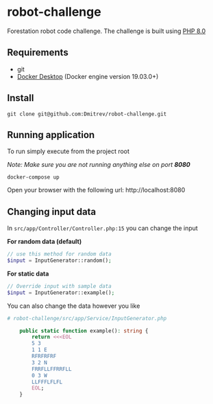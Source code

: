 # robot-challenge
Forestation robot code challenge. The challenge is built using [PHP 8.0](https://www.php.net/releases/8.0/en.php)

## Requirements
- git
- [Docker Desktop](https://www.docker.com/products/docker-desktop) (Docker engine version 19.03.0+)

## Install

```
git clone git@github.com:Dmitrev/robot-challenge.git
```

## Running application

To run simply execute from the project root

*Note: Make sure you are not running anything else on port **8080***

```
docker-compose up
```

Open your browser with the following url: http://localhost:8080

## Changing input data

In `src/app/Controller/Controller.php:15` you can change the input

**For random data (default)**
```php
// use this method for random data
$input = InputGenerator::random();
```

**For static data**
```php
// Override input with sample data
$input = InputGenerator::example();
```

You can also change the data however you like



```php
# robot-challenge/src/app/Service/InputGenerator.php

    public static function example(): string {
        return <<<EOL
        5 3
        1 1 E
        RFRFRFRF
        3 2 N
        FRRFLLFFRRFLL
        0 3 W
        LLFFFLFLFL
        EOL;
    }
```


